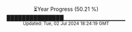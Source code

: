 <p align="center">
⏳Year Progress (50.21 %) <br>
███████████████▁▁▁▁▁▁▁▁▁▁▁▁▁▁▁ <br>
<sub>Updated: Tue, 02 Jul 2024 18:24:19 GMT</sub>
</p>

